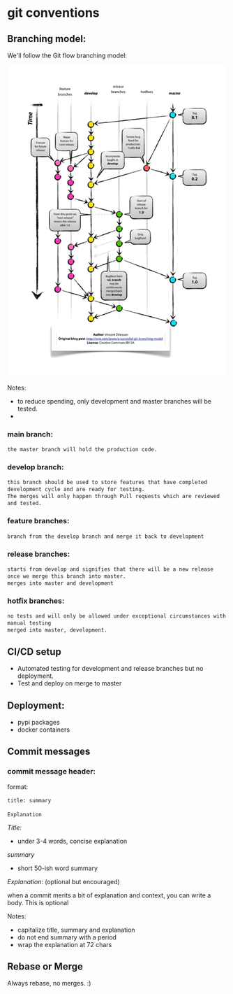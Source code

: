 # git conventions



## Branching model:

We'll follow the Git flow branching model:

![branching](../assets/git-branching.jpg "branching")

Notes:
* to reduce spending, only development and master branches will be tested.
* 


### main branch:
    the master branch will hold the production code.

### develop branch:
    this branch should be used to store features that have completed development cycle and are ready for testing.
    The merges will only happen through Pull requests which are reviewed and tested. 

### feature branches: 
    branch from the develop branch and merge it back to development
    
### release branches:
    starts from develop and signifies that there will be a new release once we merge this branch into master.
    merges into master and development

### hotfix branches:
    no tests and will only be allowed under exceptional circumstances with manual testing
    merged into master, development.
 
 
## CI/CD setup

* Automated testing for development and release branches but no deployment.
* Test and deploy on merge to master



## Deployment:
* pypi packages
* docker containers



## Commit messages



### commit message header:

format:
```
title: summary

Explanation
```

*Title:*

* under 3-4 words, concise explanation

*summary*
* short 50-ish word summary


*Explanation*: (optional but encouraged)

 when a commit merits a bit of explanation and context, you can write a body.
 This is optional
 
 
 
 
 
 Notes:
 
 * capitalize title, summary and explanation
 * do not end summary with a period
 * wrap the explanation at 72 chars
 
 
 
 
 ## Rebase or Merge
 
 Always rebase, no merges. :) 